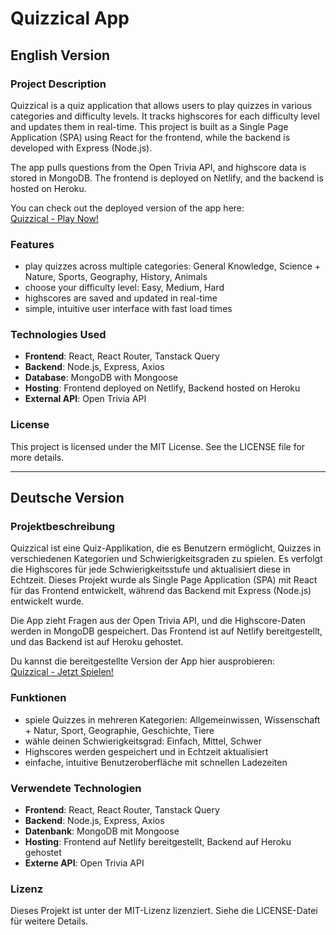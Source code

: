 # Quizzical App

## English Version

### Project Description
Quizzical is a quiz application that allows users to play quizzes in various categories and difficulty levels. It tracks highscores for each difficulty level and updates them in real-time. This project is built as a Single Page Application (SPA) using React for the frontend, while the backend is developed with Express (Node.js).

The app pulls questions from the Open Trivia API, and highscore data is stored in MongoDB. The frontend is deployed on Netlify, and the backend is hosted on Heroku.

You can check out the deployed version of the app here:  
[Quizzical - Play Now!](https://quizzical-play.netlify.app)

### Features
- play quizzes across multiple categories: General Knowledge, Science + Nature, Sports, Geography, History, Animals
- choose your difficulty level: Easy, Medium, Hard
- highscores are saved and updated in real-time
- simple, intuitive user interface with fast load times

### Technologies Used
- **Frontend**: React, React Router, Tanstack Query
- **Backend**: Node.js, Express, Axios
- **Database**: MongoDB with Mongoose
- **Hosting**: Frontend deployed on Netlify, Backend hosted on Heroku
- **External API**: Open Trivia API

### License
This project is licensed under the MIT License. See the LICENSE file for more details.

---

## Deutsche Version

### Projektbeschreibung
Quizzical ist eine Quiz-Applikation, die es Benutzern ermöglicht, Quizzes in verschiedenen Kategorien und Schwierigkeitsgraden zu spielen. Es verfolgt die Highscores für jede Schwierigkeitsstufe und aktualisiert diese in Echtzeit. Dieses Projekt wurde als Single Page Application (SPA) mit React für das Frontend entwickelt, während das Backend mit Express (Node.js) entwickelt wurde.

Die App zieht Fragen aus der Open Trivia API, und die Highscore-Daten werden in MongoDB gespeichert. Das Frontend ist auf Netlify bereitgestellt, und das Backend ist auf Heroku gehostet.

Du kannst die bereitgestellte Version der App hier ausprobieren:  
[Quizzical - Jetzt Spielen!](https://quizzical-play.netlify.app)

### Funktionen
- spiele Quizzes in mehreren Kategorien: Allgemeinwissen, Wissenschaft + Natur, Sport, Geographie, Geschichte, Tiere
- wähle deinen Schwierigkeitsgrad: Einfach, Mittel, Schwer
- Highscores werden gespeichert und in Echtzeit aktualisiert
- einfache, intuitive Benutzeroberfläche mit schnellen Ladezeiten

### Verwendete Technologien
- **Frontend**: React, React Router, Tanstack Query
- **Backend**: Node.js, Express, Axios
- **Datenbank**: MongoDB mit Mongoose
- **Hosting**: Frontend auf Netlify bereitgestellt, Backend auf Heroku gehostet
- **Externe API**: Open Trivia API

### Lizenz
Dieses Projekt ist unter der MIT-Lizenz lizenziert. Siehe die LICENSE-Datei für weitere Details.
